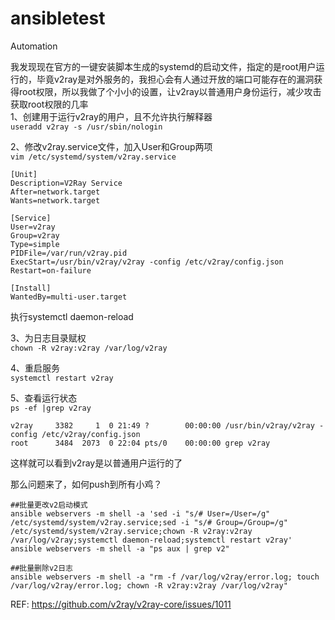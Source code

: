 # ansibletest
Automation

我发现现在官方的一键安装脚本生成的systemd的启动文件，指定的是root用户运行的，毕竟v2ray是对外服务的，我担心会有人通过开放的端口可能存在的漏洞获得root权限，所以我做了个小小的设置，让v2ray以普通用户身份运行，减少攻击获取root权限的几率  
1、创建用于运行v2ray的用户，且不允许执行解释器  
`useradd v2ray -s /usr/sbin/nologin`  

2、修改v2ray.service文件，加入User和Group两项  
`vim /etc/systemd/system/v2ray.service`  

```
[Unit]
Description=V2Ray Service
After=network.target
Wants=network.target

[Service]
User=v2ray
Group=v2ray
Type=simple
PIDFile=/var/run/v2ray.pid
ExecStart=/usr/bin/v2ray/v2ray -config /etc/v2ray/config.json
Restart=on-failure

[Install]
WantedBy=multi-user.target
```  
执行systemctl daemon-reload  

3、为日志目录赋权  
``chown -R v2ray:v2ray /var/log/v2ray``  

4、重启服务  
`systemctl restart v2ray`  

5、查看运行状态  
`ps -ef |grep v2ray`  
```
v2ray     3382     1  0 21:49 ?        00:00:00 /usr/bin/v2ray/v2ray -config /etc/v2ray/config.json
root      3484  2073  0 22:04 pts/0    00:00:00 grep v2ray
```  
这样就可以看到v2ray是以普通用户运行的了   


那么问题来了，如何push到所有小鸡？
```
##批量更改v2启动模式
ansible webservers -m shell -a 'sed -i "s/# User=/User=/g" /etc/systemd/system/v2ray.service;sed -i "s/# Group=/Group=/g" /etc/systemd/system/v2ray.service;chown -R v2ray:v2ray /var/log/v2ray;systemctl daemon-reload;systemctl restart v2ray'
ansible webservers -m shell -a "ps aux | grep v2"

##批量删除v2日志
ansible webservers -m shell -a "rm -f /var/log/v2ray/error.log; touch /var/log/v2ray/error.log; chown -R v2ray:v2ray /var/log/v2ray"
```  

REF: https://github.com/v2ray/v2ray-core/issues/1011  
